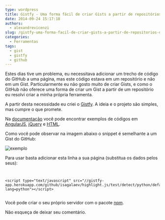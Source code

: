 ```yaml
---
type: wordpress
title: Gistfy - Uma forma fácil de criar Gists a partir de repositórios do GitHub e Bitbucket
date: 2014-09-24 15:17:18
authors:
  - alexandrevicenzi
slug: /gistfy-uma-forma-facil-de-criar-gists-a-partir-de-repositorios-do-github-e-bitbucket/
categories:
  - Ferramentas
tags:
  - gist
  - gistfy
  - github
---
```


Estes dias tive um problema, eu necessitava adicionar um trecho de código do GitHub a uma página, mas este código estava em um repositório e não em um Gist.
Particularmente eu não gosto muito de criar Gists, e como o GitHub não oferece uma forma de criar um Gist a partir de um repositório eu resolvi criar a minha própria ferramenta.

A partir desta necessidade eu criei o <a href="//gistfy-app.herokuapp.com">Gistfy</a>. A ideia e o projeto são simples, mas cumpre o que promete.

Na <a href="//gistfy-app.herokuapp.com/#usage">documentação</a> você pode encontrar exemplos de códigos em <a href="https://angularjs.org/">AngularJS</a>, <a href="http://jquery.com/">jQuery</a> e <a href="http://www.w3schools.com/tags/tag_script.asp">HTML</a>.

Como você pode observar na imagem abaixo o snippet é semelhante a um Gist do GitHub:

<img src="//i.imgur.com/5x0exhk.png" alt="exemplo" />

Para usar basta adicionar esta linha a sua página (substitua os dados pelos seus):

<pre><code class="html">

&lt;script type=&quot;text/javascript&quot; src=&quot;//gistfy-app.herokuapp.com/github/isagalaev/highlight.js/test/detect/python/default.txt?lang=python&quot;&gt;&lt;/script&gt;

</code></pre>

Você pode criar o seu próprio servidor com o pacote <a href="https://www.npmjs.org/package/gistfy">npm</a>.

Não esqueça de deixar seu comentário.